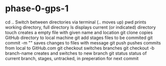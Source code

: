 # phase-0-gps-1
cd ..
  Switch between directories via terminal (.. moves up)
pwd
  prints working directory, full directory
ls
  displays current (or indicated) directory
touch
  creates a empty file with given name and location
git clone
  copies GitHub directory to local machine
git add
  stages files to be commited
git commit -m ""
  saves changes to files with message
git push
  pushes commits from local to GitHub.com
git checkout
  switches branches
git checkout -b branch-name
  creates and switches to new branch
git status
  status of current branch, stages, untracked, in preperation for next commit